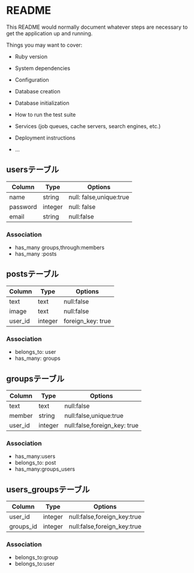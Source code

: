 # README

This README would normally document whatever steps are necessary to get the
application up and running.

Things you may want to cover:

* Ruby version

* System dependencies

* Configuration

* Database creation

* Database initialization

* How to run the test suite

* Services (job queues, cache servers, search engines, etc.)

* Deployment instructions

* ...

## usersテーブル

|Column|Type|Options|
|------|----|-------|
|name|string|null: false,unique:true|
|password|integer|null: false|
|email|string|null:false|

### Association
- has_many groups,through:members
- has_many :posts

## postsテーブル

|Column|Type|Options|
|------|----|-------|
|text|text|null:false|
|image|text|null:false|
|user_id|integer|foreign_key: true|

### Association

- belongs_to: user
- has_many: groups

## groupsテーブル

|Column|Type|Options|
|------|----|-------|
|text|text|null:false|
|member|string|null:false,unique:true|
|user_id|integer|null:false,foreign_key: true|

### Association

- has_many:users
- belongs_to: post
- has_many:groups_users 

## users_groupsテーブル

|Column|Type|Options|
|------|----|-------|
|user_id|integer|null:false,foreign_key:true|
|groups_id|integer|null:false,foreign_key:true|
### Association

- belongs_to:group 
- belongs_to:user


